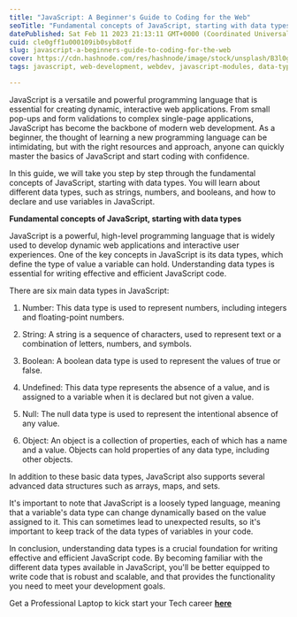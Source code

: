 ```yaml
---
title: "JavaScript: A Beginner's Guide to Coding for the Web"
seoTitle: "Fundamental concepts of JavaScript, starting with data types"
datePublished: Sat Feb 11 2023 21:13:11 GMT+0000 (Coordinated Universal Time)
cuid: cle0gff1u000109ib0syb8otf
slug: javascript-a-beginners-guide-to-coding-for-the-web
cover: https://cdn.hashnode.com/res/hashnode/image/stock/unsplash/B3l0g6HLxr8/upload/22d52cc649cf2602967df21c8153d58e.jpeg
tags: javascript, web-development, webdev, javascript-modules, data-types

---
```


JavaScript is a versatile and powerful programming language that is essential for creating dynamic, interactive web applications. From small pop-ups and form validations to complex single-page applications, JavaScript has become the backbone of modern web development. As a beginner, the thought of learning a new programming language can be intimidating, but with the right resources and approach, anyone can quickly master the basics of JavaScript and start coding with confidence.

In this guide, we will take you step by step through the fundamental concepts of JavaScript, starting with data types. You will learn about different data types, such as strings, numbers, and booleans, and how to declare and use variables in JavaScript.

**Fundamental concepts of JavaScript, starting with data types**

JavaScript is a powerful, high-level programming language that is widely used to develop dynamic web applications and interactive user experiences. One of the key concepts in JavaScript is its data types, which define the type of value a variable can hold. Understanding data types is essential for writing effective and efficient JavaScript code.

There are six main data types in JavaScript:

1. Number: This data type is used to represent numbers, including integers and floating-point numbers.
    
2. String: A string is a sequence of characters, used to represent text or a combination of letters, numbers, and symbols.
    
3. Boolean: A boolean data type is used to represent the values of true or false.
    
4. Undefined: This data type represents the absence of a value, and is assigned to a variable when it is declared but not given a value.
    
5. Null: The null data type is used to represent the intentional absence of any value.
    
6. Object: An object is a collection of properties, each of which has a name and a value. Objects can hold properties of any data type, including other objects.
    

In addition to these basic data types, JavaScript also supports several advanced data structures such as arrays, maps, and sets.

It's important to note that JavaScript is a loosely typed language, meaning that a variable's data type can change dynamically based on the value assigned to it. This can sometimes lead to unexpected results, so it's important to keep track of the data types of variables in your code.

In conclusion, understanding data types is a crucial foundation for writing effective and efficient JavaScript code. By becoming familiar with the different data types available in JavaScript, you'll be better equipped to write code that is robust and scalable, and that provides the functionality you need to meet your development goals.

Get a Professional Laptop to kick start your Tech career [**here**](https://amzn.to/3jPxFiZ)